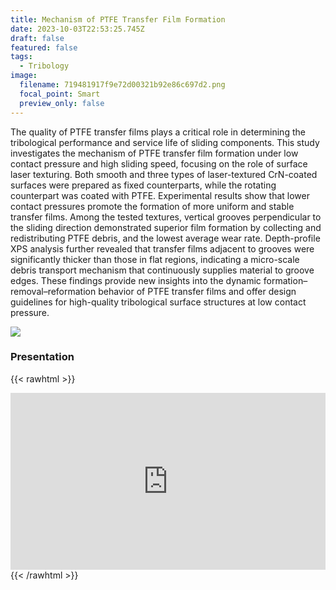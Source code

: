 ```yaml
---
title: Mechanism of PTFE Transfer Film Formation
date: 2023-10-03T22:53:25.745Z
draft: false
featured: false
tags:
  - Tribology
image:
  filename: 719481917f9e72d00321b92e86c697d2.png
  focal_point: Smart
  preview_only: false
---
```

The quality of PTFE transfer films plays a critical role in determining the tribological performance and service life of sliding components. This study investigates the mechanism of PTFE transfer film formation under low contact pressure and high sliding speed, focusing on the role of surface laser texturing. Both smooth and three types of laser-textured CrN-coated surfaces were prepared as fixed counterparts, while the rotating counterpart was coated with PTFE. Experimental results show that lower contact pressures promote the formation of more uniform and stable transfer films. Among the tested textures, vertical grooves perpendicular to the sliding direction demonstrated superior film formation by collecting and redistributing PTFE debris, and the lowest average wear rate. Depth-profile XPS analysis further revealed that transfer films adjacent to grooves were significantly thicker than those in flat regions, indicating a micro-scale debris transport mechanism that continuously supplies material to groove edges. These findings provide new insights into the dynamic formation–removal–reformation behavior of PTFE transfer films and offer design guidelines for high-quality tribological surface structures at low contact pressure.

![](1.png)
### Presentation

{{< rawhtml >}}
<div style="position:relative;padding-top:56.25%;height:0;overflow:hidden;margin-top:1em;">
  <iframe src="https://docs.google.com/presentation/d/1cAzQIi_3RM1ajT9jLG9BzTF0bQDy8IqnnHJILkGiR_M/embed?start=false&loop=false&delayms=3000"
          style="position:absolute;top:0;left:0;width:100%;height:100%;border:0;"
          allowfullscreen mozallowfullscreen webkitallowfullscreen></iframe>
</div>
{{< /rawhtml >}}
